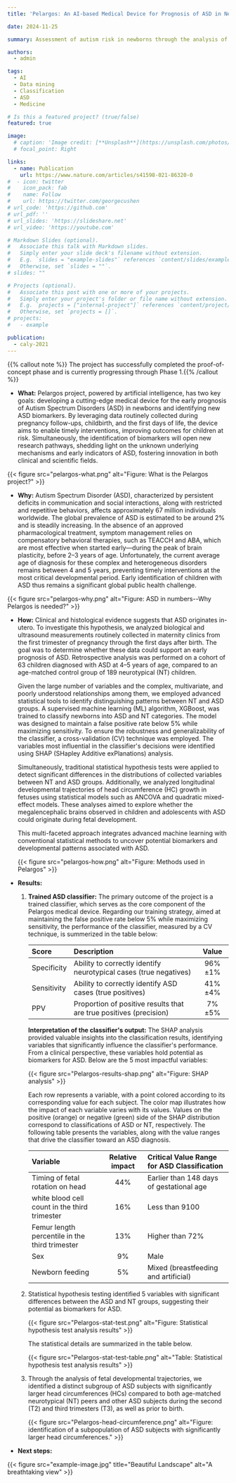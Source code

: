 ```yaml
---
title: 'Pelargos: An AI-based Medical Device for Prognosis of ASD in Newborns'

date: 2024-11-25

summary: Assessment of autism risk in newborns through the analysis of maternity care data routinely collected during pregnancy follow-ups and childbirth

authors:
  - admin

tags:
  - AI
  - Data mining
  - Classification
  - ASD
  - Medicine

# Is this a featured project? (true/false)
featured: true

image:
  # caption: 'Image credit: [**Unsplash**](https://unsplash.com/photos/bzdhc5b3Bxs)'
  # focal_point: Right

links:
  - name: Publication
    url: https://www.nature.com/articles/s41598-021-86320-0
#  - icon: twitter
#    icon_pack: fab
#    name: Follow
#    url: https://twitter.com/georgecushen
# url_code: 'https://github.com'
# url_pdf: ''
# url_slides: 'https://slideshare.net'
# url_video: 'https://youtube.com'

# Markdown Slides (optional).
#   Associate this talk with Markdown slides.
#   Simply enter your slide deck's filename without extension.
#   E.g. `slides = "example-slides"` references `content/slides/example-slides.md`.
#   Otherwise, set `slides = ""`.
# slides: ""

# Projects (optional).
#   Associate this post with one or more of your projects.
#   Simply enter your project's folder or file name without extension.
#   E.g. `projects = ["internal-project"]` references `content/project/deep-learning/index.md`.
#   Otherwise, set `projects = []`.
# projects:
#   - example

publication:
  - caly-2021
---
```


{{% callout note %}}
The project has successfully completed the proof-of-concept phase and is currently progressing through Phase 1.{{% /callout %}}

- **What:** Pelargos project, powered by artificial intelligence, has two key goals: developing a cutting-edge medical device for the early prognosis of Autism Spectrum Disorders (ASD) in newborns and identifying new ASD biomarkers. By leveraging data routinely collected during pregnancy follow-ups, childbirth, and the first days of life, the device aims to enable timely interventions, improving outcomes for children at risk. Simultaneously, the identification of biomarkers will open new research pathways, shedding light on the unknown underlying mechanisms and early indicators of ASD, fostering innovation in both clinical and scientific fields.

{{< figure src="pelargos-what.png" alt="Figure: What is the Pelargos project?" >}}

- **Why:** Autism Spectrum Disorder (ASD), characterized by persistent deficits in communication and social interactions, along with restricted and repetitive behaviors, affects approximately 67 million individuals worldwide. The global prevalence of ASD is estimated to be around 2% and is steadily increasing. In the absence of an approved pharmacological treatment, symptom management relies on compensatory behavioral therapies, such as TEACCH and ABA, which are most effective when started early—during the peak of brain plasticity, before 2–3 years of age. Unfortunately, the current average age of diagnosis for these complex and heterogeneous disorders remains between 4 and 5 years, preventing timely interventions at the most critical developmental period. Early identification of children with ASD thus remains a significant global public health challenge.

{{< figure src="pelargos-why.png" alt="Figure: ASD in numbers--Why Pelargos is needed?" >}}

- **How:** Clinical and histological evidence suggests that ASD originates in-utero. To investigate this hypothesis, we analyzed biological and ultrasound measurements routinely collected in maternity clinics from the first trimester of pregnancy through the first days after birth. The goal was to determine whether these data could support an early prognosis of ASD. Retrospective analysis was performed on a cohort of 63 children diagnosed with ASD at 4–5 years of age, compared to an age-matched control group of 189 neurotypical (NT) children.

    Given the large number of variables and the complex, multivariate, and poorly understood relationships among them, we employed advanced statistical tools to identify distinguishing patterns between NT and ASD groups. A supervised machine learning (ML) algorithm, XGBoost, was trained to classify newborns into ASD and NT categories. The model was designed to maintain a false positive rate below 5% while maximizing sensitivity. To ensure the robustness and generalizability of the classifier, a cross-validation (CV) technique was employed. The variables most influential in the classifier's decisions were identified using SHAP (SHapley Additive exPlanations) analysis.

    Simultaneously, traditional statistical hypothesis tests were applied to detect significant differences in the distributions of collected variables between NT and ASD groups. Additionally, we analyzed longitudinal developmental trajectories of head circumference (HC) growth in fetuses using statistical models such as ANCOVA and quadratic mixed-effect models. These analyses aimed to explore whether the megalencephalic brains observed in children and adolescents with ASD could originate during fetal development.

    This multi-faceted approach integrates advanced machine learning with conventional statistical methods to uncover potential biomarkers and developmental patterns associated with ASD.

    {{< figure src="pelargos-how.png" alt="Figure: Methods used in Pelargos" >}}

- **Results:**
    1) **Trained ASD classifier:**
        The primary outcome of the project is a trained classifier, which serves as the core component of the Pelargos medical device. Regarding our training strategy, aimed at maintaining the false positive rate below 5% while maximizing sensitivity, the performance of the classifier, measured by a CV technique, is summerized in the table below:
    
        | Score        | Description                     | Value   |
        | :----------- | :------------------------------ | :-----: |
        | Specificity  | Ability to correctly identify neurotypical cases (true negatives) | 96%±1%  |
        | Sensitivity  | Ability to correctly identify ASD cases (true positives) | 41%±4%  |
        | PPV          | Proportion of positive results that are true positives (precision) | 7%±5%  |
    
        **Interpretation of the classifier's output:**
        The SHAP analysis provided valuable insights into the classification results, identifying variables that significantly influence the classifier's performance. From a clinical perspective, these variables hold potential as biomarkers for ASD. Below are the 5 most impactful variables:
    
        {{< figure src="Pelargos-results-shap.png" alt="Figure: SHAP analysis" >}}

        Each row represents a variable, with a point colored according to its corresponding value for each subject. The color map illustrates how the impact of each variable varies with its values. Values on the positive (orange) or negative (green) side of the SHAP distribution correspond to classifications of ASD or NT, respectively. The following table presents the variables, along with the value ranges that drive the classifier toward an ASD diagnosis.

        | Variable        | Relative impact                     | Critical Value Range for ASD Classification   |
        | :-------------- | :----------------------------------: | :------------------------------------------- |
        | Timing of fetal rotation on head | 44% | Earlier than 148 days of gestational age |
        | white blood cell count in the third trimester  | 16% | Less than 9100  |
        | Femur length percentile in the third trimester | 13% | Higher than 72%  |
        | Sex | 9% | Male |
        | Newborn feeding | 5% | Mixed (breastfeeding and artificial) |

    2) Statistical hypothesis testing identified 5 variables with significant differences between the ASD and NT groups, suggesting their potential as biomarkers for ASD.

       {{< figure src="Pelargos-stat-test.png" alt="Figure: Statistical hypothesis test analysis results" >}} 

       The statistical details are summarized in the table below.

       {{< figure src="Pelargos-stat-test-table.png" alt="Table: Statistical hypothesis test analysis results" >}} 

    3) Through the analysis of fetal developmental trajectories, we identified a distinct subgroup of ASD subjects with significantly larger head circumferences (HCs) compared to both age-matched neurotypical (NT) peers and other ASD subjects during the second (T2) and third trimesters (T3), as well as prior to birth.

        {{< figure src="Pelargos-head-circumference.png" alt="Figure: identification of a subpopulation of ASD subjects with significantly larger head circumferences." >}}

- **Next steps:**

{{< figure src="example-image.jpg" title="Beautiful Landscape" alt="A breathtaking view" >}}